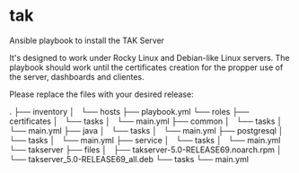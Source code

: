 # tak
Ansible playbook to install the TAK Server

It's designed to work under Rocky Linux and Debian-like Linux servers. The playbook should work until the certificates creation for the propper use of the server, dashboards and clientes.

Please replace the files with your desired release:

.
├── inventory
│   └── hosts
├── playbook.yml
└── roles
    ├── certificates
    │   └── tasks
    │       └── main.yml
    ├── common
    │   └── tasks
    │       └── main.yml
    ├── java
    │   └── tasks
    │       └── main.yml
    ├── postgresql
    │   └── tasks
    │       └── main.yml
    ├── service
    │   └── tasks
    │       └── main.yml
    └── takserver
        ├── files
        │   ├── takserver-5.0-RELEASE69.noarch.rpm
        │   └── takserver_5.0-RELEASE69_all.deb
        └── tasks
            └── main.yml
